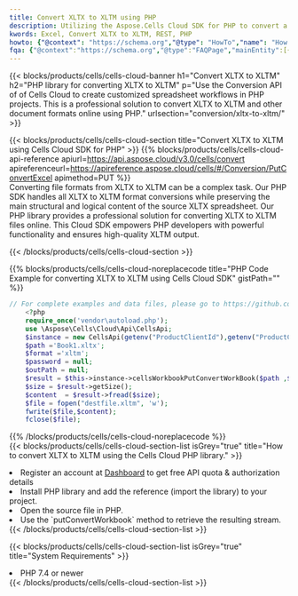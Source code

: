 ```yaml
---
title: Convert XLTX to XLTM using PHP 
description: Utilizing the Aspose.Cells Cloud SDK for PHP to convert a XLTX format file to a XLTM format file. 
kwords: Excel, Convert XLTX to XLTM, REST, PHP
howto: {"@context": "https://schema.org","@type": "HowTo","name": "How to convert XLTX to XLTM using the Cells Cloud PHP library.","description": "How to convert XLTX to XLTM using the Cells Cloud PHP library.","image": {"@type": "ImageObject"},"url": "/php/conversion/xltx-to-xltm/","step": [{ "@type": "HowToStep","name": "How to convert XLTX to XLTM using the Cells Cloud PHP library. step 1", "image": {"@type": "ImageObject",},"url": "/php/conversion/xltx-to-xltm/","text": "Register an account at <a href='https://dashboard.aspose.cloud/'>Dashboard</a> to get free API quota & authorization details",},{ "@type": "HowToStep","name": "How to convert XLTX to XLTM using the Cells Cloud PHP library. step 1", "image": {"@type": "ImageObject",},"url": "/php/conversion/xltx-to-xltm/","text": "Install PHP library and add the reference (import the library) to your project.",},{ "@type": "HowToStep","name": "How to convert XLTX to XLTM using the Cells Cloud PHP library. step 1", "image": {"@type": "ImageObject",},"url": "/php/conversion/xltx-to-xltm/","text": "Open the source file in PHP.",},{ "@type": "HowToStep","name": "How to convert XLTX to XLTM using the Cells Cloud PHP library. step 1", "image": {"@type": "ImageObject",},"url": "/php/conversion/xltx-to-xltm/","text": "Use the `putConvertWorkbook` method to retrieve the resulting stream.",}, ],"supply": {"@type": "HowToSupply","name": "document"},"tool": [{"@type": "HowToTool","name": "phpstorm, Visual Studio Code, Eclipse"},{"@type": "HowToTool","name": "Aspose Cells"}],"totalTime": "PT6M"}
fqa: {"@context":"https://schema.org","@type":"FAQPage","mainEntity":[{"@type":"Question","name":"Why convert file formats in C# using REST API?","acceptedAnswer":{"@type":"Answer","text":"Documents are encoded in many ways, and some files may be incompatible with the software you use. To open and read such files, just convert them to appropriate file formats.<br/><ol><li>Install .NET SDK and add the reference (import the library) to your project.</li><li>Open the source file in C# using REST API.</li><li>Call the PutConvertWorkbookRequest() method, passing an output filename with required extension.</li><li>Get the result of conversion as a separate file.</li></ol>"}},{"@type":"Question","name":"What file formats can I convert with your C# library?","acceptedAnswer":{"@type":"Answer","text":"We support a variety of file formats for conversion using .NET library, including XLSX, Excel, xls , PDF, CSV, HTML, Markdown, XML, PNG, JPG, TIFF, Json, TXT and many more."}},{"@type":"Question","name":"What is the maximum allowed file size for conversion using this .NET library?","acceptedAnswer":{"@type":"Answer","text":"There are no file size limits for format conversions using .NET library."}}]}
---
```



{{< blocks/products/cells/cells-cloud-banner h1="Convert XLTX to XLTM" h2="PHP library for converting XLTX to XLTM" p="Use the Conversion API of of Cells Cloud to create customized spreadsheet workflows in PHP projects. This is a professional solution to convert XLTX to XLTM and other document formats online using PHP." urlsection="conversion/xltx-to-xltm/" >}}

{{< blocks/products/cells/cells-cloud-section  title="Convert XLTX to XLTM using Cells Cloud SDK for PHP" >}}
{{% blocks/products/cells/cells-cloud-api-reference  apiurl=https://api.aspose.cloud/v3.0/cells/convert  apireferenceurl=https://apireference.aspose.cloud/cells/#/Conversion/PutConvertExcel  apimethod=PUT %}}
<br/>
Converting file formats from XLTX to XLTM can be a complex task. Our PHP SDK handles all XLTX to XLTM format conversions while preserving the main structural and logical content of the source XLTX spreadsheet. Our PHP library provides a professional solution for converting XLTX to XLTM files online. This Cloud SDK empowers PHP developers with powerful functionality and ensures high-quality XLTM output.

{{< /blocks/products/cells/cells-cloud-section >}}

{{% blocks/products/cells/cells-cloud-noreplacecode title="PHP Code Example for converting XLTX to XLTM using Cells Cloud SDK" gistPath="" %}}
 
```php
// For complete examples and data files, please go to https://github.com/aspose-cells-cloud/aspose-cells-cloud-php/
    <?php
    require_once('vendor\autoload.php');
    use \Aspose\Cells\Cloud\Api\CellsApi;
    $instance = new CellsApi(getenv("ProductClientId"),getenv("ProductClientSecret"));
    $path ='Book1.xltx';    
    $format ='xltm';
    $password = null;
    $outPath = null;      
    $result = $this->instance->cellsWorkbookPutConvertWorkBook($path ,$format, $password,  $outPath);
    $size = $result->getSize();
    $content  = $result->fread($size);
    $file = fopen("destfile.xltm", 'w');
    fwrite($file,$content);
    fclose($file);
```
 
{{% /blocks/products/cells/cells-cloud-noreplacecode  %}}
<br/>
{{< blocks/products/cells/cells-cloud-section-list isGrey="true"  title="How to convert XLTX to XLTM using the Cells Cloud PHP library." >}}
<li>Register an account at <a href="https://dashboard.aspose.cloud/">Dashboard</a> to get free API quota & authorization details</li>
<li>Install PHP library and add the reference (import the library) to your project.</li>
<li>Open the source file in PHP.</li>
<li>Use the `putConvertWorkbook` method to retrieve the resulting stream.</li>
{{< /blocks/products/cells/cells-cloud-section-list >}}

{{< blocks/products/cells/cells-cloud-section-list isGrey="true"  title="System Requirements" >}}
<li>PHP 7.4 or newer</li>
{{< /blocks/products/cells/cells-cloud-section-list >}}
